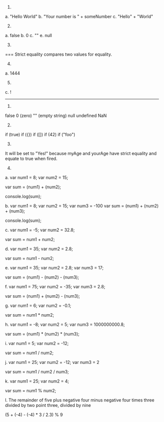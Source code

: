 1)
a. "Hello World"
b. "Your number is " + someNumber
c. "Hello" + "World"

2)
a. false
b. 0
c. ""
e. null

3)
===
Strict equality compares two values for equality.

4)
a. 1444

5)
c. !

---

1)
false
0 (zero)
"" (empty string)
null
undefined
NaN

2)
if (true)
if ({})
if ([])
if (42)
if ("foo")

3)
It will be set to "Yes!" because myAge and yourAge have strict equality and equate to true when fired.

4)
a.
var num1 = 8;
var num2 = 15;

var sum = (num1) + (num2);

console.log(sum);

b.
var num1 = 8;
var num2 = 15;
var num3 = -100
var sum = (num1) + (num2) + (num3);

console.log(sum);

c.
var num1 = -5;
var num2 = 32.8;

var sum = num1 + num2;

d.
var num1 = 35;
var num2 = 2.8;

var sum = num1 - num2;

e.
var num1 = 35;
var num2 = 2.8;
var num3 = 17;

var sum = (num1) - (num2) - (num3);

f.
var num1 = 75;
var num2 = -35;
var num3 = 2.8;

var sum = (num1) + (num2) - (num3);

g.
var num1 = 6;
var num2 = -0.1;

var sum = num1 * num2;

h.
var num1 = -8;
var num2 = 5;
var num3 = 1000000000.8;

var sum = (num1) * (num2) * (num3);

i.
var num1 = 5;
var num2 = -12;

var sum = num1 / num2;

j.
var num1 = 25;
var num2 = -12;
var num3 = 2

var sum = num1 / num2 / num3;

k.
var num1 = 25;
var num2 = 4;

var sum = num1 % num2;

l.
The remainder of five plus negative four minus negative four times three divided by two point three, divided by nine

(5 + (-4) - (-4) * 3 / 2.3) % 9
